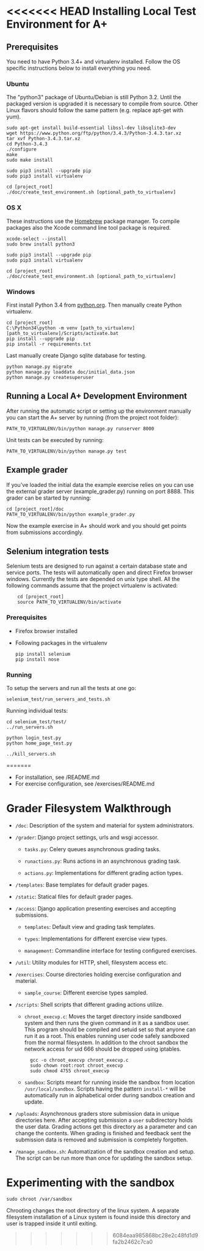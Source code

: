 <<<<<<< HEAD
Installing Local Test Environment for A+
========================================


## Prerequisites

You need to have Python 3.4+ and virtualenv installed.
Follow the OS specific instructions below to install everything you need.

### Ubuntu

The "python3" package of Ubuntu/Debian is still Python 3.2.
Until the packaged version is upgraded it is necessary to compile from source.
Other Linux flavors should follow the same pattern (e.g. replace apt-get with yum).

	sudo apt-get install build-essential libssl-dev libsqlite3-dev
	wget https://www.python.org/ftp/python/3.4.3/Python-3.4.3.tar.xz
	tar xvf Python-3.4.3.tar.xz
	cd Python-3.4.3
	./configure
	make
	sudo make install

	sudo pip3 install --upgrade pip
    sudo pip3 install virtualenv

    cd [project_root]
    ./doc/create_test_environment.sh [optional_path_to_virtualenv]

### OS X

These instructions use the [Homebrew](http://brew.sh/) package manager.
To compile packages also the Xcode command line tool package is required.

    xcode-select --install
    sudo brew install python3

    sudo pip3 install --upgrade pip
    sudo pip3 install virtualenv

	cd [project_root]
	./doc/create_test_environment.sh [optional_path_to_virtualenv]

### Windows

First install Python 3.4 from [python.org](https://www.python.org/downloads/).
Then manually create Python virtualenv.

	cd [project_root]
	C:\Python34\python -m venv [path_to_virtualenv]
	[path_to_virtualenv]/Scripts/activate.bat
	pip install --upgrade pip
	pip install -r requirements.txt

Last manually create Django sqlite database for testing.

	python manage.py migrate
	python manage.py loaddata doc/initial_data.json
	python manage.py createsuperuser


## Running a Local A+ Development Environment

After running the automatic script or setting up the environment manually
you can start the A+ server by running (from the project root folder):

    PATH_TO_VIRTUALENV/bin/python manage.py runserver 8000

Unit tests can be executed by running:

    PATH_TO_VIRTUALENV/bin/python manage.py test


## Example grader

If you've loaded the initial data the example exercise relies on you can use the external grader server
(example_grader.py) running on port 8888. This grader can be started by running:

    cd [project_root]/doc
    PATH_TO_VIRTUALENV/bin/python example_grader.py

Now the example exercise in A+ should work and you should get points from submissions accordingly.


## Selenium integration tests

Selenium tests are designed to run against a certain database state and service ports.
The tests will automatically open and direct Firefox browser windows. Currently the tests
are depended on unix type shell. All the following commands assume that the project
virtualenv is activated:

		cd [project_root]
		source PATH_TO_VIRTUALENV/bin/activate

### Prerequisites

  - Firefox browser installed
  - Following packages in the virtualenv

		pip install selenium
		pip install nose

### Running

To setup the servers and run all the tests at one go:

	selenium_test/run_servers_and_tests.sh

Running individual tests:

	cd selenium_test/test/
	../run_servers.sh

	python login_test.py
	python home_page_test.py

	../kill_servers.sh
=======
* For installation, see /README.md
* For exercise configuration, see /exercises/README.md

# Grader Filesystem Walkthrough

* `/doc`: Description of the system and material for system administrators.

* `/grader`: Django project settings, urls and wsgi accessor.

	* `tasks.py`: Celery queues asynchronous grading tasks.

	* `runactions.py`: Runs actions in an asynchronous grading task.

	* `actions.py`: Implementations for different grading action types.

* `/templates`: Base templates for default grader pages.

* `/static`: Statical files for default grader pages.

* `/access`: Django application presenting exercises and accepting submissions.

	* `templates`: Default view and grading task templates.

	* `types`: Implementations for different exercise view types.

	* `management`: Commandline interface for testing configured exercises.

* `/util`: Utility modules for HTTP, shell, filesystem access etc.

* `/exercises`: Course directories holding exercise configuration and material.

	* `sample_course`: Different exercise types sampled.

* `/scripts`: Shell scripts that different grading actions utilize.

	* `chroot_execvp.c`: Moves the target directory inside sandboxed system
		and then runs the given command in it as a sandbox user.
		This program should be compiled and setuid set so that anyone
		can run it as a root. This enables running user code safely
		sandboxed from the normal filesystem. In addition to the chroot
		sandbox the network access for uid 666 should be dropped using
		iptables.

			gcc -o chroot_execvp chroot_execvp.c
			sudo chown root:root chroot_execvp
			sudo chmod 4755 chroot_execvp

	* `sandbox`: Scripts meant for running inside the sandbox from location
		`/usr/local/sandbox`. Scripts having the pattern
		`install-*` will be automatically run in alphabetical order
		during sandbox creation and update.

* `/uploads`: Asynchronous graders store submission data in unique directories here.
	After accepting submission a `user` subdirectory holds the user data.
	Grading actions get this directory as a parameter and can change the
	contents. When grading is finished and feedback sent the submission
	data is removed and submission is completely forgotten.

* `/manage_sandbox.sh`: Automatization of the sandbox creation and setup.
	The script can be run more than once for updating the sandbox setup.

# Experimenting with the sandbox

	sudo chroot /var/sandbox

Chrooting changes the root directory of the linux system. A separate filesystem
installation of a Linux system is found inside this directory and user is trapped
inside it until exiting.
>>>>>>> 6084eaa985868bc28e2c48fd1d9fa2b2462c7ca0
